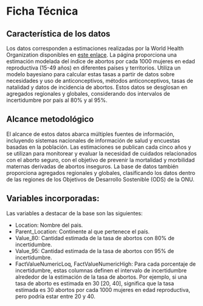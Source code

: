 # Ficha Técnica

## Característica de los datos

Los datos corresponden a estimaciones realizadas por la World Health Organization disponibles en [este enlace](https://www.who.int/data/gho/data/indicators/indicator-details/GHO/SRH_ABORTION_RATE). La página proporciona una estimación modelada del índice de abortos por cada 1000 mujeres en edad reproductiva (15-49 años) en diferentes países y territorios. Utiliza un modelo bayesiano para calcular estas tasas a partir de datos sobre necesidades y uso de anticonceptivos, métodos anticonceptivos, tasas de natalidad y datos de incidencia de abortos. Estos datos se desglosan en agregados regionales y globales, considerando dos intervalos de incertidumbre por país al 80% y al 95%.

## Alcance metodológico

El alcance de estos datos abarca múltiples fuentes de información, incluyendo sistemas nacionales de información de salud y encuestas basadas en la población. Las estimaciones se publican cada cinco años y se utilizan para monitorear y evaluar la necesidad de cuidados relacionados con el aborto seguro, con el objetivo de prevenir la mortalidad y morbilidad maternas derivadas de abortos inseguros. La base de datos también proporciona agregados regionales y globales, clasificando los datos dentro de las regiones de los Objetivos de Desarrollo Sostenible (ODS) de la ONU.

## Variables incorporadas:

Las variables a destacar de la base son las siguientes:

- Location: Nombre del pais.
- Parent_Location: Continente al que pertenece el país.
- Value_80: Cantidad estimada de la tasa de abortos con 80% de incertidumbre.
- Value_95: Cantidad estimada de la tasa de abortos con 95% de incertidumbre.
- FactValueNumericLoq, FactValueNumericHigh: Para cada porcentaje de incertidumbre, estas columnas definen el intervalo de incertidumbre alrededor de la estimación de la tasa de abortos. Por ejemplo, si una tasa de aborto es estimada en 30 [20, 40], significa que la tasa estimada es 30 abortos por cada 1000 mujeres en edad reproductiva, pero podría estar entre 20 y 40.
